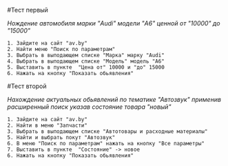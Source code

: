 #Тест первый 

 *Нождение автомобиля марки "Audi" модели "A6" ценной от "10000" до "15000"*
 
 
	1. Зайдите на сайт "av.by"
	2. Найти меню "Поиск по параметрам"
	3. Выбрать в выподающем списке "Марка" марку "Audi"
	4. Выбрать в выподающем списке "Модель" модель "A6"
	5. Выставить в пункте  "Цена от" 10000 и "до" 15000
	6. Нажать на кнопку "Показать обьявления"
 
#Тест второй

 *Нахождение актуальных обьявлений по тематике "Автозвук" применив расширенный поиск указав состояние товара "новый"*
 
	1. Зайдите на сайт "av.by"
	2. Найти в меню "Запчасти"
	3. Выбрать в выподающем списке "Автотовары и расходные материалы"
	5. Найти и выбрать покут "Автозвук"
	6. В меню "Поиск по параметрам" нажать на кнопку "Все параметры" 
	7. Выставить в пункте  "Состояние" -> новое
	6. Нажать на кнопку "Показать обьявления"
